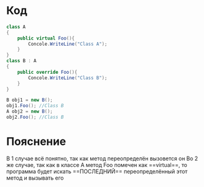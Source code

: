 # Код
```c#
class A
{
	public virtual Foo(){
		Concole.WriteLine("Class A");
	}
}
class B : A
{
	public override Foo(){
		Concole.WriteLine("Class B");
	}
}
```

```c#
B obj1 = new B();
obj1.Foo(); //Class B
A obj2 = new B();
obj2.Foo(); //Class B
```

# Пояснение

В 1 случае всё понятно, так как метод переопределён вызовется он
Во 2 же случае, так как в классе А метод Foo помечен как ==virtual==, то программа будет искать ==ПОСЛЕДНИЙ== переопределённый этот метод и вызывать его